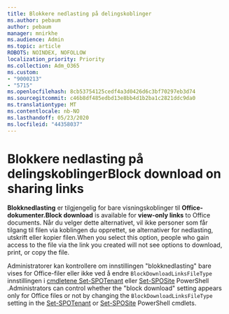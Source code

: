 ```yaml
---
title: Blokkere nedlasting på delingskoblinger
ms.author: pebaum
author: pebaum
manager: mnirkhe
ms.audience: Admin
ms.topic: article
ROBOTS: NOINDEX, NOFOLLOW
localization_priority: Priority
ms.collection: Adm_O365
ms.custom:
- "9000213"
- "5715"
ms.openlocfilehash: 8cb53754125cedf4a3d0426d6c3bf70297eb3d74
ms.sourcegitcommit: c46b8df485edbd13e8bb4d1b2ba1c2821ddc9da0
ms.translationtype: MT
ms.contentlocale: nb-NO
ms.lasthandoff: 05/23/2020
ms.locfileid: "44358037"
---
```

# <a name="block-download-on-sharing-links"></a><span data-ttu-id="7f7f3-102">Blokkere nedlasting på delingskoblinger</span><span class="sxs-lookup"><span data-stu-id="7f7f3-102">Block download on sharing links</span></span>

<span data-ttu-id="7f7f3-103">**Blokknedlasting** er tilgjengelig for bare visningskoblinger til **Office-dokumenter.**</span><span class="sxs-lookup"><span data-stu-id="7f7f3-103">**Block download** is available for **view-only links** to Office documents.</span></span> <span data-ttu-id="7f7f3-104">Når du velger dette alternativet, vil ikke personer som får tilgang til filen via koblingen du opprettet, se alternativer for nedlasting, utskrift eller kopier filen.</span><span class="sxs-lookup"><span data-stu-id="7f7f3-104">When you select this option, people who gain access to the file via the link you created will not see options to download, print, or copy the file.</span></span>

<span data-ttu-id="7f7f3-105">Administratorer kan kontrollere om innstillingen "blokknedlasting" bare vises for Office-filer eller ikke ved å endre `BlockDownloadLinksFileType` innstillingen i [cmdletene Set-SPOTenant](https://docs.microsoft.com/powershell/module/sharepoint-online/set-spotenant?view=sharepoint-ps) eller [Set-SPOSite](https://docs.microsoft.com/powershell/module/sharepoint-online/set-sposite?view=sharepoint-ps) PowerShell .</span><span class="sxs-lookup"><span data-stu-id="7f7f3-105">Administrators can control whether the "block download" setting appears only for Office files or not by changing the `BlockDownloadLinksFileType` setting in the [Set-SPOTenant](https://docs.microsoft.com/powershell/module/sharepoint-online/set-spotenant?view=sharepoint-ps) or [Set-SPOSite](https://docs.microsoft.com/powershell/module/sharepoint-online/set-sposite?view=sharepoint-ps) PowerShell cmdlets.</span></span>
